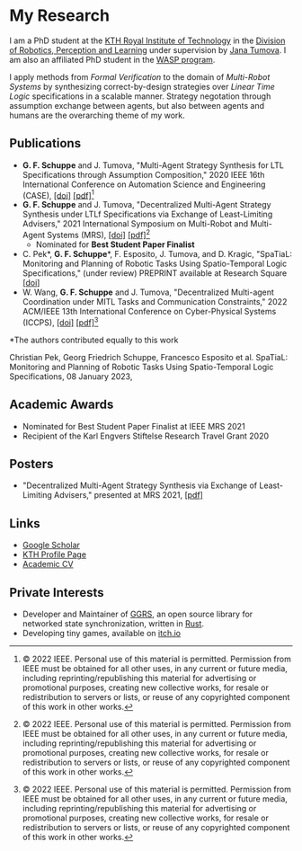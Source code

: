 # My Research

I am a PhD student at the [KTH Royal Institute of Technology](https://www.kth.se/) in the [Division of Robotics, Perception and Learning](https://www.kth.se/is/rpl) under supervision by [Jana Tumova](https://people.kth.se/~tumova/home.html). I am also an affiliated PhD student in the [WASP program](https://wasp-sweden.org/).

I apply methods from *Formal Verification* to the domain of *Multi-Robot Systems* by synthesizing correct-by-design strategies over *Linear Time Logic* specifications in a scalable manner. Strategy negotation through assumption exchange between agents, but also between agents and humans are the overarching theme of my work.

## Publications

- **G. F. Schuppe** and J. Tumova, "Multi-Agent Strategy Synthesis for LTL Specifications through Assumption Composition," 2020 IEEE 16th International Conference on Automation Science and Engineering (CASE), [[doi]](https://www.doi.org/10.1109/CASE48305.2020.9216991) [[pdf]](./publications/CASE2020_compsynth.pdf)[^1]
- **G. F. Schuppe** and J. Tumova, "Decentralized Multi-Agent Strategy Synthesis under LTLf Specifications via Exchange of Least-Limiting Advisers," 2021 International Symposium on Multi-Robot and Multi-Agent Systems (MRS), [[doi]](https://doi.org/10.1109/MRS50823.2021.9620561) [[pdf]](./publications/MRS2021_least_limiting_advisers.pdf)[^1]
  - Nominated for **Best Student Paper Finalist**
- C. Pek*, **G. F. Schuppe***, F. Esposito, J. Tumova, and D. Kragic, "SpaTiaL: Monitoring and Planning of Robotic Tasks Using Spatio-Temporal Logic Specifications," (under review) PREPRINT available at Research Square [[doi]](https://doi.org/10.21203/rs.3.rs-2430844/v1)
- W. Wang, **G. F. Schuppe** and J. Tumova, "Decentralized Multi-agent Coordination under MITL Tasks and Communication Constraints," 2022 ACM/IEEE 13th International Conference on Cyber-Physical Systems (ICCPS), [[doi]](https://doi.org/10.1109/ICCPS54341.2022.00051) [[pdf]](./publications/ICCPS2022_mitl_decentralized.pdf)[^1]

*The authors contributed equally to this work

Christian Pek, Georg Friedrich Schuppe, Francesco Esposito et al. SpaTiaL: Monitoring and Planning of Robotic Tasks Using Spatio-Temporal Logic Specifications, 08 January 2023, 

[^1]: © 2022 IEEE. Personal use of this material is permitted. Permission from IEEE must be obtained for all other uses, in any current or future media, including reprinting/republishing this material for advertising or promotional purposes, creating new collective works, for resale or redistribution to servers or lists, or reuse of any copyrighted component of this work in other works.

## Academic Awards

- Nominated for Best Student Paper Finalist at IEEE MRS 2021
- Recipient of the Karl Engvers Stiftelse Research Travel Grant 2020

## Posters

- "Decentralized Multi-Agent Strategy Synthesis via Exchange of Least-Limiting Advisers," presented at MRS 2021, [[pdf]](./posters/MRS_2021.pdf)

## Links

- [Google Scholar](https://scholar.google.com/citations?user=fHzH7PgAAAAJ)
- [KTH Profile Page](https://www.kth.se/profile/schuppe/)
- [Academic CV](./misc/cv.pdf)

## Private Interests

- Developer and Maintainer of [GGRS](https://github.com/gschup/ggrs), an open source library for networked state synchronization, written in [Rust](https://www.rust-lang.org/).
- Developing tiny games, available on [itch.io](https://itch.io/profile/gorktheork)
